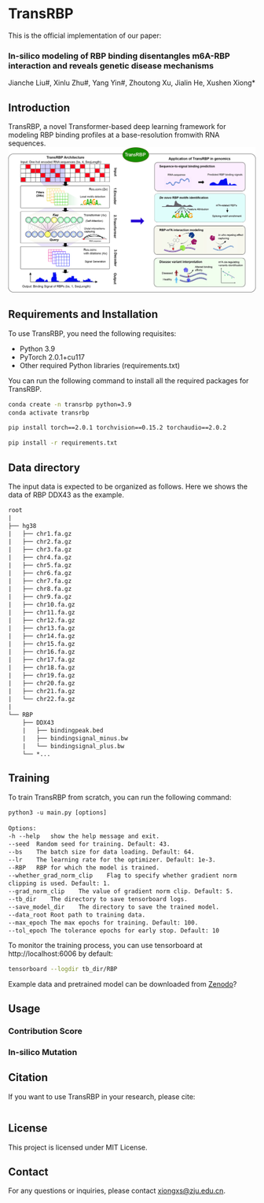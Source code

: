 # TransRBP

This is the official implementation of our paper:
### In-silico modeling of RBP binding disentangles m6A-RBP interaction and reveals genetic disease mechanisms
Jianche Liu#, Xinlu Zhu#, Yang Yin#, Zhoutong Xu, Jialin He, Xushen Xiong*

## Introduction
TransRBP, a novel Transformer-based deep learning framework for modeling RBP binding profiles at a base-resolution fromwith RNA sequences.
![overview](https://github.com/IAMZhuXinlu/TransRBP/blob/main/overview.jpg)

## Requirements and Installation

To use TransRBP, you need the following requisites:
- Python 3.9
- PyTorch 2.0.1+cu117
- Other required Python libraries (requirements.txt)

You can run the following command to install all the required packages for TransRBP.

```bash
conda create -n transrbp python=3.9
conda activate transrbp
```

```bash
pip install torch==2.0.1 torchvision==0.15.2 torchaudio==2.0.2
```

```bash
pip install -r requirements.txt
```

## Data directory

The input data is expected to be organized as follows. Here we shows the data of RBP DDX43 as the example.

```docs
root
|
├── hg38
|   ├── chr1.fa.gz
|   ├── chr2.fa.gz
|   ├── chr3.fa.gz
|   ├── chr4.fa.gz
|   ├── chr5.fa.gz
|   ├── chr6.fa.gz
|   ├── chr7.fa.gz
|   ├── chr8.fa.gz
|   ├── chr9.fa.gz
|   ├── chr10.fa.gz
|   ├── chr11.fa.gz
|   ├── chr12.fa.gz
|   ├── chr13.fa.gz
|   ├── chr14.fa.gz
|   ├── chr15.fa.gz
|   ├── chr16.fa.gz
|   ├── chr17.fa.gz
|   ├── chr18.fa.gz
|   ├── chr19.fa.gz
|   ├── chr20.fa.gz
|   ├── chr21.fa.gz
|   └── chr22.fa.gz
|
└── RBP
    ├── DDX43
    |   ├── bindingpeak.bed
    |   ├── bindingsignal_minus.bw
    |   └── bindingsignal_plus.bw
    └── *...
```

## Training

To train TransRBP from scratch, you can run the following command:

```docs
python3 -u main.py [options]

Options:
-h --help   show the help message and exit.
--seed  Random seed for training. Default: 43.
--bs    The batch size for data loading. Default: 64.
--lr    The learning rate for the optimizer. Default: 1e-3.
--RBP   RBP for which the model is trained.
--whether_grad_norm_clip    Flag to specify whether gradient norm clipping is used. Default: 1.
--grad_norm_clip    The value of gradient norm clip. Default: 5.
--tb_dir    The directory to save tensorboard logs.
--save_model_dir    The directory to save the trained model.
--data_root Root path to training data.
--max_epoch The max epochs for training. Default: 100.
--tol_epoch The tolerance epochs for early stop. Default: 10

```

To monitor the training process, you can use tensorboard at http://localhost:6006 by default:

```bash
tensorboard --logdir tb_dir/RBP
```

Example data and pretrained model can be downloaded from [Zenodo]()?

## Usage
### Contribution Score

### In-silico Mutation


## Citation
If you want to use TransRBP in your research, please cite:

```doc

```


## License
This project is licensed under MIT License.

## Contact
For any questions or inquiries, please contact xiongxs@zju.edu.cn.

